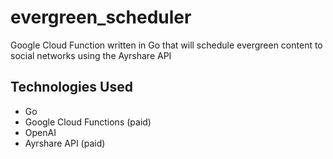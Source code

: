# evergreen_scheduler
Google Cloud Function written in Go that will schedule evergreen content to social networks using the Ayrshare API

## Technologies Used

+ Go
+ Google Cloud Functions (paid)
+ OpenAI
+ Ayrshare API (paid)